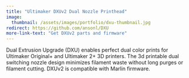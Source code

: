 ```yaml
---
title: "Ultimaker DXUv2 Dual Nozzle Printhead"
image: 
  thumbnail: /assets/images/portfolio/dxu-thumbnail.jpg
redirect: https://github.com/ansonl/DXU
more-link-text: "Get DXUv2 parts and firmware"
---
```


Dual Extrusion Upgrade (DXU) enables perfect dual color prints for Ultimaker Original+ and Ultimaker 2+ 3D printers. The 3d printable dual switching nozzle design minimizes filament waste without long purges or filament cutting. DXUv2 is compatible with Marlin firmware.
